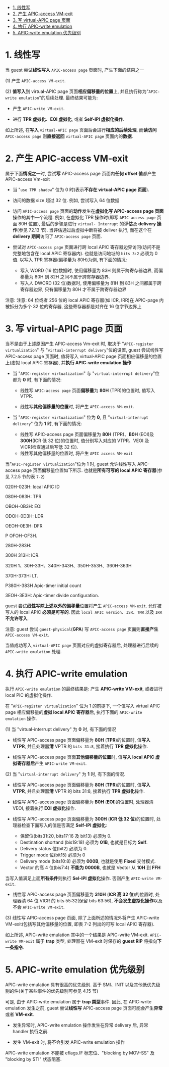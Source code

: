 
<!-- @import "[TOC]" {cmd="toc" depthFrom=1 depthTo=6 orderedList=false} -->

<!-- code_chunk_output -->

- [1. 线性写](#1-线性写)
- [2. 产生 APIC-access VM-exit](#2-产生-apic-access-vm-exit)
- [3. 写 virtual-APIC page 页面](#3-写-virtual-apic-page-页面)
- [4. 执行 APIC-write emulation](#4-执行-apic-write-emulation)
- [5. APIC-write emulation 优先级别](#5-apic-write-emulation-优先级别)

<!-- /code_chunk_output -->

# 1. 线性写

当 guest 尝试**线性写入** `APIC-access page` 页面时, 产生下面的结果之一

(1) 产生 `APIC-access VM-exit`.

(2) **值写入**到 virtual-APIC page 页面**相应偏移量的位置**上, 并且执行称为"`APIC-write emulation`"的后续处理. 最终结果可能为:

* 产生 `APIC-write VM-exit`.

* 进行 **TPR 虚拟化**、**EOI 虚拟化**, 或者 **Self-IPI 虚拟化操作**.

如上所述, 在**写入** `virtual-APIC page` 页面后会进行**相应的后续处理**, 而**读访问** `APIC-access page` 则**直接返回** `virtual-APIC page` 页面内的**数据**.

# 2. 产生 APIC-access VM-exit

属于下面**情况之一**时, 尝试**写** APIC-access page 页面内**任何 offset 值**都产生 APIC-access Vm-exit

* 当 "`use TPR shadow`" 位为 0 时(表示**不存在 virtual-APIC page 页面**).

* 访问的数据 size 超过 32 位. 例如, 尝试写入 64 位数据

* 访问 `APIC-access page` 页面的**动作**发生在**虚拟化写 APIC-access page 页面**操作的其中一个流程. 例如, 在虚拟化 TPR 操作时(即写 `APIC-access page` 页面 80H 位置), 最后的步骤是进行 `virtual- Interrupt` 的**评估**及 **delivery 操作**(参见 72.13 节). 当评估通过后虚拟中断将被 deliver 执行, 而在这个在 **delivery 期间**访问了 `APIC-access page` 页面.

* 尝试对 `APIC-access page` 页面进行跨 local APIC 寄存器边界访问(访问不是完整地包含在 local APIC 寄存器内). 也就是访问地址的 `bits 3:2` 必须为 0 值. 以写入 TPR 寄存器(偏移量为 80H)为例, 有下面的情况:
    * 写入 WORD (16 位)数据时, 使用偏移量为 83H 则属于跨寄存器边界, 而偏移量为 80H 到 82H 之间不属于跨寄存器边界.
    * 写入人 DWORD (32 位)数据时, 使用偏移量为 81H 到 83H 之间都属于跨寄存器边界, 只有偏移量为 80H 才不属于跨寄存器边界

注意: 注意: 64 位或者 256 位的 local APIC 寄存器(如 ICR, IRR)在 APIC-page 内被拆分为多个 32 位的寄存器, 这些寄存器都是对齐在 16 位字节边界上

# 3. 写 virtual-APIC page 页面

当不是由于上述原因产生 APIC-access Vm-exit 时, 取决于 "`APIC-register virtualization`" 与 "`virtual-interrupt delivery`"位的设置, guest 尝试线性写 APIC-access page 页面时, 值将写入 virtual-APIC page 页面相应偏移量的位置上(虚拟 local APIC 寄存器), 并**执行 APIC-write emulation 操作**

* 当 "`APIC-register virtualization`" 与 "`virtual-interrupt delivery`"位都为 **0** 时, 有下面的情况:

    * 线性写 `APIC-access page` 页面**偏移量**为 **80H** (TPR)的位置时, 值写入 VTPR.

    * 线性写**其他偏移量的位置**时, 将产生 `APIC-access VM-exit`.

* 当 "`APIC-register virtualization`" 位为 **0**, 且 "`virtual-interrupt delivery`" 位为 **1** 时, 有下面的情况:

    * 线性写 APIC-access page 页面偏移量为 **80H** (TPR)、**B0H** (EOI)及 **300H**(ICR 低 32 位)的位置时, 值分别写入对应的 VTPR、VEOI 及 VICR(检查通过后写低 32 位).
    * 线性写其他偏移量的位置时, 将产生 `APIC access VM-exit`

当"`APIC-register virtualization`"位为 1 时, guest 允许线性写入 APIC-access page 页面偏移量位置如下所示. 也就是**所有可写的 local APIC 寄存器**(参见 7.2.5 节的表 `7-2`)

020H-023H: local APIC ID

080H-083H: TPR

 OBOH-0B3H: EOI

ODOH-0D3H: LDR

OEOH-0E3H: DFR

 P OFOH-OF3H.

280H-283H:

300H 313H: ICR.

320H 1、30H-33H、340H-343H、350H-353H、360H-363H

370H-373H: LT.

 P380H-383H Apic-timer initial count

 3EOH-3E3H: Apic-timer divide configuration.

guest 尝试**线性写除上述以外的偏移量**位置将产生 `APIC-access VM-exit`. 允许被写人的 local APIC **必须是可写的**. 因此 `local APIC version`、`ISR`、`TMR` 以及 `IRR` **不允许写入**.

注意: guest 尝试 `guest-physical`(**GPA**) 写 `APIC-access page` 页面则**直接产生** `APIC-access VM-exit`.

当值成功写入 `virtual-APIC page` 页面对应的虚拟寄存器后, 处理器进行后续的 `APIC-write emulation` 处理.

# 4. 执行 APIC-write emulation

执行 `APIC-write emulation` 的最终结果是: 产生 **APIC-write VM-exit**, 或者进行 local PIC 的虚拟化操作.

在 "`APIC-register virtualization`" 位为 1 的前提下, 一个值写入 virtual APIC page 相应偏移量的**虚拟 local APIC 寄存器**后, 执行下面的 `APIC-write emulation` 操作.

(1) 当 "virtual-interrupt delivery" 为 **0** 时, 有下面的情况

* 线性写 APIC-access page 页面偏移量为 **80H** (**TPR**)的位置时, 值**写入 VTPR**, 并且处理器**清** VPTR 的 `bits 31:8`, 接着执行 **TPR 虚拟化**操作.

* 线性写 APIC-access page 页面**其他偏移量的位置**时, 值**写入 local APIC 虚拟寄存器后**产生 `APIC-write VM-exit`.

(2) 当 "`virtual-interrupt delivery`" 为 **1** 时, 有下面的情况.

* 线性写 APIC-access page 页面偏移量为 **80H** (**TPR**)的位置时, 值**写入 VTPR**, 并且处理器**清** VPTR 的 bits 31:8, 接着执行 **TPR 虚拟化**操作.

* 线性写 APIC-access page 页面偏移量为 **B0H** (**EOI**)的位置时, 处理器清 VEOI, 接着执行 **EOI 虚拟化**操作.

* 线性写 APIC-access page 页面偏移量为 **300H** (**ICR 低 32 位**)的位置时, 处理器检查下面写入的值是否满足 **Self-IPI 虚拟化**:
    * 保留位(bits31:20, bits17:16 及 bit13) 必须为 0.
    * Destination shortand (bis19:18) 必须为 **01B**, 也就是目标为 **Self**.
    * Delivery status 位(bit2) 必须为 0.
    * Trigger mode 位(bit15) 必须为 0
    * Delivery mode (bits10:8) 必须为 **000B**, 也就是使用 **Fixed** 交付模式.
    * Vector 的高 4 位(bis7:4) **不能为 0000B**, 也就是 Vector 从 **10H** 到 **FFH**

当写入值满足上面**所有条件**则执行 **Sel-IPI 虚拟化**操作. 否则产生 `APIC-write VM-exit`.

* 线性写 APIC-access page 页面偏移量为 **310H** (**ICR 高 32 位**)的位置时, 处理器清 64 位 VICR 的 bits 55:32(保留 bits 63:56), **不会发生虚拟化操作**以及不会 `APIC-write VM-exit`.

(3) 线性写 APIC-access page 页面, 除了上面所述的情况外将产生 APIC-write VM-exit(包括写其他偏移量的位置, 即表 7-2 列出的可写 local APIC 寄存器).

如上所述, APIC-write emulation 其中的一个结果是 APIC-write VM-exit. `APIC-write VM-exit` 属于 **trap** 类型, 处理器在 VM-exit 时保存的 **guest RIP** 将指向**下一条指令**.

# 5. APIC-write emulation 优先级别

APIC-write emulation 具有很高的优先级别. 高于 SMI、INIT 以及其他低优先级别的件(关于某些事件的优先级别可参见 4.15 节)

可是, 由于 APIC-write emulation 属于 **trap 类型**事件. 因此, 在 APIC-write emulation 发生之前, guest 尝试**线性写** APIC-access page 页面可能会产生**异常**或者 **VM-exit**.

* 发生异常时, APIC-write emulation 操作发生在异常 delivery 后, 异常 handler 执行之前.

* 发生 VM-exit 时, 将不会引发 APIC-write emulation 操作

APIC-write emulation 不能被 eflags.IF 标志位、"blocking by MOV-SS" 及 "blocking by STI" 状态阻塞.

